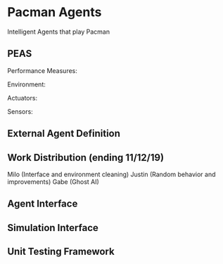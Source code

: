 # Pacman Agents
Intelligent Agents that play Pacman

## PEAS
Performance Measures:

Environment:

Actuators:

Sensors:

## External Agent Definition

## Work Distribution (ending 11/12/19)
Milo (Interface and environment cleaning)
Justin (Random behavior and improvements)
Gabe (Ghost AI)

## Agent Interface

## Simulation Interface

## Unit Testing Framework
